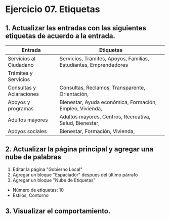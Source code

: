 

# Ejercicio 07. Etiquetas

## 1. Actualizar las entradas con las siguientes etiquetas de acuerdo a la entrada.

| Entrada | Etiquetas |
|--|--|
| Servicios al Ciudadano | Servicios, Trámites, Apoyos, Familias, Estudiantes, Emprendedores|
| Trámites y Servicios | 
| Consultas y Aclaraciones | Consultas, Reclamos, Transparente, Orientación, |
| Apoyos y programas | Bienestar, Ayuda económica, Formación, Empleo, Vivienda, | 
| Adultos mayores | Adultos mayores,  Centros, Recreativa, Salud, Bienestar, |
| Apoyos sociales | Bienestar, Formación, Vivienda,  |


## 2. Actualizar la página principal y agregar una nube de palabras
1. Editar la página "Gobierno Local"
2. Agregar un bloque "Espaciador" despues del último párrafo
3. Agregar un bloque "Nube de Etiquetas"
- Número de etiquetas: 10
- Estilos, Contorno

## 3. Visualizar el comportamiento.



<!--stackedit_data:
eyJoaXN0b3J5IjpbLTEzNzA5NzEzNDAsNzU3NzcxMTc2XX0=
-->